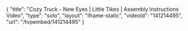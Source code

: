 {
    "title": "Cozy Truck - New Eyes | Little Tikes | Assembly Instructions Video",
    "type": "solo",
    "layout": "iframe-static",
    "videoId": "141214495",
    "url": "\/tvpembed\/141214495"
}